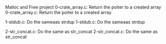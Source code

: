Malloc and Free project
0-crate_array.c: Return the poiter to a created array
0-crate_array.c: Return the poiter to a created array

1-stdub.c: Do the sameaas strdup
1-stdub.c: Do the sameaas strdup

2-str_concat.c: Do the same as str_concat
2-str_concat.c: Do the same as str_concat

